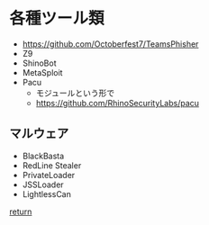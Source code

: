# 各種ツール類

* https://github.com/Octoberfest7/TeamsPhisher
* Z9
* ShinoBot
* MetaSploit
* Pacu
  * モジュールという形で
  * https://github.com/RhinoSecurityLabs/pacu

## マルウェア

* BlackBasta
* RedLine Stealer
* PrivateLoader
* JSSLoader
* LightlessCan

[return](../README.md)
